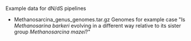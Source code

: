 Example data for dN/dS pipelines
- Methanosarcina_genus_genomes.tar.gz 
Genomes for example case "Is _Methanosarina barkeri_ evolving in a different way relative to its sister group _Methanosarcina mazei_?"
